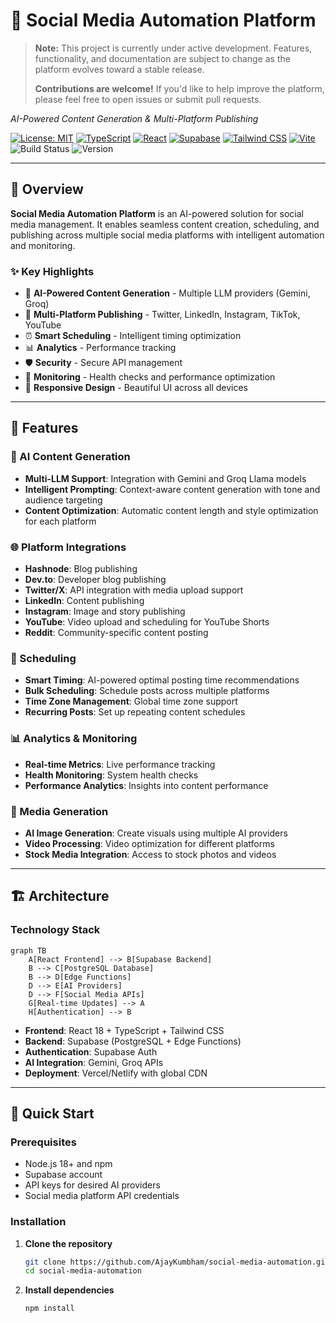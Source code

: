 # 🚀 Social Media Automation Platform

> **Note:** This project is currently under active development. Features, functionality, and documentation are subject to change as the platform evolves toward a stable release.
> 
> **Contributions are welcome!** If you'd like to help improve the platform, please feel free to open issues or submit pull requests.

*AI-Powered Content Generation & Multi-Platform Publishing*
  
  [![License: MIT](https://img.shields.io/badge/License-MIT-yellow.svg)](https://opensource.org/licenses/MIT)
  [![TypeScript](https://img.shields.io/badge/TypeScript-007ACC?logo=typescript&logoColor=white)](https://typescriptlang.org/)
  [![React](https://img.shields.io/badge/React-20232A?logo=react&logoColor=61DAFB)](https://reactjs.org/)
  [![Supabase](https://img.shields.io/badge/Supabase-3ECF8E?logo=supabase&logoColor=white)](https://supabase.com/)
  [![Tailwind CSS](https://img.shields.io/badge/Tailwind_CSS-38B2AC?logo=tailwind-css&logoColor=white)](https://tailwindcss.com/)
  [![Vite](https://img.shields.io/badge/Vite-646CFF?logo=vite&logoColor=white)](https://vitejs.dev/)
  ![Build Status](https://img.shields.io/badge/build-passing-brightgreen)
  ![Version](https://img.shields.io/badge/version-1.0.0-blue)

---

## 🌟 Overview

**Social Media Automation Platform** is an AI-powered solution for social media management. It enables seamless content creation, scheduling, and publishing across multiple social media platforms with intelligent automation and monitoring.

### ✨ Key Highlights

- 🤖 **AI-Powered Content Generation** - Multiple LLM providers (Gemini, Groq)
- 🎯 **Multi-Platform Publishing** - Twitter, LinkedIn, Instagram, TikTok, YouTube
- ⏰ **Smart Scheduling** - Intelligent timing optimization
- 📊 **Analytics** - Performance tracking
- 🛡️ **Security** - Secure API management
- 🔄 **Monitoring** - Health checks and performance optimization
- 📱 **Responsive Design** - Beautiful UI across all devices

---

## 🎯 Features

### 🤖 AI Content Generation
- **Multi-LLM Support**: Integration with Gemini and Groq Llama models
- **Intelligent Prompting**: Context-aware content generation with tone and audience targeting
- **Content Optimization**: Automatic content length and style optimization for each platform

### 🌐 Platform Integrations
- **Hashnode**: Blog publishing
- **Dev.to**: Developer blog publishing
- **Twitter/X**: API integration with media upload support
- **LinkedIn**: Content publishing
- **Instagram**: Image and story publishing
- **YouTube**: Video upload and scheduling for YouTube Shorts
- **Reddit**: Community-specific content posting

### 📅 Scheduling
- **Smart Timing**: AI-powered optimal posting time recommendations
- **Bulk Scheduling**: Schedule posts across multiple platforms
- **Time Zone Management**: Global time zone support
- **Recurring Posts**: Set up repeating content schedules

### 📊 Analytics & Monitoring
- **Real-time Metrics**: Live performance tracking
- **Health Monitoring**: System health checks
- **Performance Analytics**: Insights into content performance

### 🎨 Media Generation
- **AI Image Generation**: Create visuals using multiple AI providers
- **Video Processing**: Video optimization for different platforms
- **Stock Media Integration**: Access to stock photos and videos

---

## 🏗️ Architecture

### Technology Stack

```mermaid
graph TB
    A[React Frontend] --> B[Supabase Backend]
    B --> C[PostgreSQL Database]
    B --> D[Edge Functions]
    D --> E[AI Providers]
    D --> F[Social Media APIs]
    G[Real-time Updates] --> A
    H[Authentication] --> B
```

- **Frontend**: React 18 + TypeScript + Tailwind CSS
- **Backend**: Supabase (PostgreSQL + Edge Functions)
- **Authentication**: Supabase Auth
- **AI Integration**: Gemini, Groq APIs
- **Deployment**: Vercel/Netlify with global CDN

---

## 🚀 Quick Start

### Prerequisites

- Node.js 18+ and npm
- Supabase account
- API keys for desired AI providers
- Social media platform API credentials

### Installation

1. **Clone the repository**
   ```bash
   git clone https://github.com/AjayKumbham/social-media-automation.git
   cd social-media-automation
   ```

2. **Install dependencies**
   ```bash
   npm install
   ```